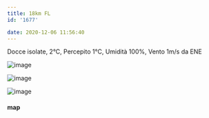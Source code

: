 ```yaml
---
title: 18km FL
id: '1677'

date: 2020-12-06 11:56:40
---
```


Docce isolate, 2°C, Percepito 1°C, Umidità 100%, Vento 1m/s da ENE

![image](/images/2021/08/IMG_3106_hucf0583aa515d86c6ba26d0135be8c491_512201_700x0_resize_q75_box.jpg)

![image](/images/2021/08/IMG_3108_hu1764587a60305af84fc8fad35ab9356d_354854_700x0_resize_q75_box.jpg)

![image](/images/2021/08/IMG_3109_hu1764587a60305af84fc8fad35ab9356d_413394_700x0_resize_q75_box.jpg)

<!-- ![image](/images/2021/08/20201206-activity-map_hu380dc81049279ab75736c4d5321afb00_86342_700x0_resize_box_3.png) -->

#### map
